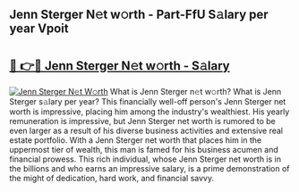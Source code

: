 ## Jenn Sterger N𝚎t w𝚘rth - Part-FfU S𝚊lary per year Vpoit

# <h2><a href="http://gc0eaf.nevu.top/?p=Jenn+Sterger">🔗 👉🔴 Jenn Sterger N𝚎t w𝚘rth - S𝚊lary</a></h2>

[![Jenn Sterger N𝚎t W𝚘rth](https://i.imgur.com/Oavwk0R.jpeg)](http://gc0eaf.nevu.top/?p=Jenn+Sterger)
What is Jenn Sterger n𝚎t w𝚘rth? What is Jenn Sterger s𝚊lary per year?
This financially well-off person's Jenn Sterger net worth is impressive, placing him among the industry's wealthiest. His yearly remuneration is impressive, but Jenn Sterger net worth is rumored to be even larger as a result of his diverse business activities and extensive real estate portfolio. With a Jenn Sterger net worth that places him in the uppermost tier of wealth, this man is famed for his business acumen and financial prowess. This rich individual, whose Jenn Sterger net worth is in the billions and who earns an impressive salary, is a prime demonstration of the might of dedication, hard work, and financial savvy.
